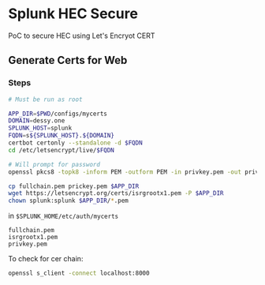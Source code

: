 # Splunk HEC Secure

PoC to secure HEC using Let's Encryot CERT

## Generate Certs for Web

### Steps

```bash
# Must be run as root

APP_DIR=$PWD/configs/mycerts
DOMAIN=dessy.one
SPLUNK_HOST=splunk
FQDN=s${SPLUNK_HOST}.${DOMAIN}
certbot certonly --standalone -d $FQDN
cd /etc/letsencrypt/live/$FQDN

# Will prompt for password
openssl pkcs8 -topk8 -inform PEM -outform PEM -in privkey.pem -out privkey.enc.pem

cp fullchain.pem prickey.pem $APP_DIR
wget https://letsencrypt.org/certs/isrgrootx1.pem -P $APP_DIR
chown splunk:splunk $APP_DIR/*.pem

```

in `$SPLUNK_HOME/etc/auth/mycerts`

```
fullchain.pem
isrgrootx1.pem
privkey.pem

```

To check for cer chain:

```bash
openssl s_client -connect localhost:8000
```
